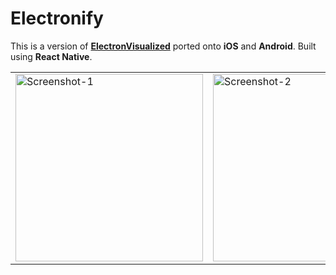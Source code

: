 # Electronify

This is a version of [**ElectronVisualized**](https://github.com/wonmor/ElectronVisualized) ported onto **iOS** and **Android**. Built using **React Native**.

<table><tr>

<td valign="center"><img width="300" alt="Screenshot-1" src="https://user-images.githubusercontent.com/35755386/204160591-f102b68a-13d4-4e3d-b9ac-c928a365a26b.jpeg"></td>

<td valign="center"><img width="300" alt="Screenshot-2" src="https://user-images.githubusercontent.com/35755386/204160612-a1c90e26-92b6-4118-b4c6-2790a3b9cb65.jpeg"></td>

</tr></table>
